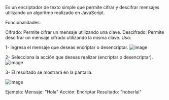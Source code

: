 Es un encriptador de texto simple que permite cifrar y descifrar mensajes utilizando un algoritmo realizado en JavaScript.

Funcionalidades:

Cifrado: Permite cifrar un mensaje utilizando una clave. Descifrado: Permite descifrar un mensaje cifrado utilizando la misma clave. Uso:

1- Ingresa el mensaje que deseas encriptar o desencriptar. 
![image](https://github.com/user-attachments/assets/c7d42189-dd0f-4dd0-97bc-a9640cd1d34a)

2- Selecciona la acción que deseas realizar (encriptar o desencriptar).
![image](https://github.com/user-attachments/assets/a0631474-fa65-4a0c-aa69-6afa4ef2e08b)


3- El resultado se mostrará en la pantalla.

![image](https://github.com/user-attachments/assets/d119a747-a51b-414d-a338-fd2420f47ecd)


Ejemplo:
Mensaje: "Hola" 
Acción: Encriptar 
Resultado: "hoberlai"
